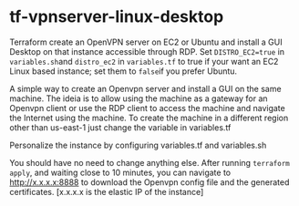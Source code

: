 # tf-vpnserver-linux-desktop
Terraform create an OpenVPN server on EC2 or Ubuntu and install a GUI Desktop on that instance accessible through RDP. Set ```DISTRO_EC2=true``` in ```variables.sh```and ```distro_ec2``` in ```variables.tf``` to true if your want an EC2 Linux based instance; set them to ```false```if you prefer Ubuntu.

A simple way to create an Openvpn server and install a GUI on the same machine. The ideia is to allow using the machine as a gateway for an Openvpn client or use the RDP client to access the machine and navigate the Internet using the machine. To create the machine in a different region other than us-east-1 just change the variable in variables.tf 

Personalize the instance by configuring variables.tf and variables.sh

You should have no need to change anything else. After running ```terraform apply```, and waiting close to 10 minutes, you can navigate to http://x.x.x.x:8888 to download the Openvpn config file and the generated certificates. [x.x.x.x is the elastic IP of the instance]
